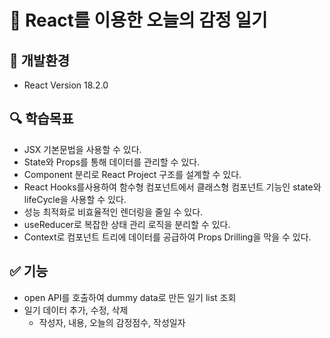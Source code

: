 # 📌 React를 이용한 오늘의 감정 일기
## 🔨 개발환경
* React Version 18.2.0
## 🔍 학습목표
* JSX 기본문법을 사용할 수 있다.
* State와 Props를 통해 데이터를 관리할 수 있다.
* Component 분리로 React Project 구조를 설계할 수 있다.
* React Hooks를사용하여 함수형 컴포넌트에서 클래스형 컴포넌트 기능인 state와 lifeCycle을 사용할 수 있다.
* 성능 최적화로 비효율적인 렌더링을 줄일 수 있다.
* useReducer로 복잡한 상태 관리 로직을 분리할 수 있다.
* Context로 컴포넌트 트리에 데이터를 공급하여 Props Drilling을 막을 수 있다. 
## ✅ 기능
  * open API를 호출하여 dummy data로 만든 일기 list 조회 
  * 일기 데이터 추가, 수정, 삭제
    * 작성자, 내용, 오늘의 감정점수, 작성일자 
